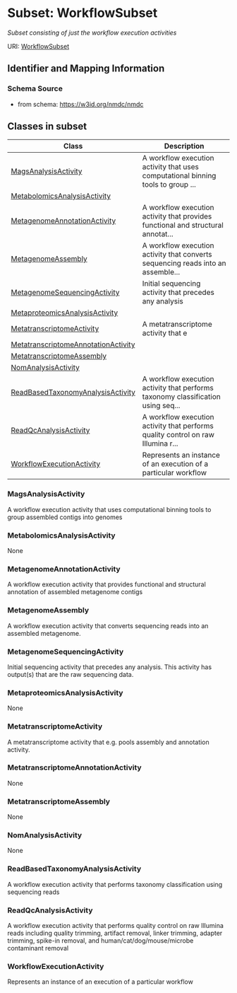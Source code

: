 # Subset: WorkflowSubset


_Subset consisting of just the workflow execution activities_



URI: [WorkflowSubset](WorkflowSubset.md)




## Identifier and Mapping Information







### Schema Source


* from schema: https://w3id.org/nmdc/nmdc
































        

        

        

        

        

        

        

        

        

        

        

        

        








































































































































































































































































































































































































































































































































































































































































































































































































































































































































































































































































## Classes in subset

| Class | Description |
| --- | --- |
| [MagsAnalysisActivity](MagsAnalysisActivity.md) | A workflow execution activity that uses computational binning tools to group ... |
| [MetabolomicsAnalysisActivity](MetabolomicsAnalysisActivity.md) |  |
| [MetagenomeAnnotationActivity](MetagenomeAnnotationActivity.md) | A workflow execution activity that provides functional and structural annotat... |
| [MetagenomeAssembly](MetagenomeAssembly.md) | A workflow execution activity that converts sequencing reads into an assemble... |
| [MetagenomeSequencingActivity](MetagenomeSequencingActivity.md) | Initial sequencing activity that precedes any analysis |
| [MetaproteomicsAnalysisActivity](MetaproteomicsAnalysisActivity.md) |  |
| [MetatranscriptomeActivity](MetatranscriptomeActivity.md) | A metatranscriptome activity that e |
| [MetatranscriptomeAnnotationActivity](MetatranscriptomeAnnotationActivity.md) |  |
| [MetatranscriptomeAssembly](MetatranscriptomeAssembly.md) |  |
| [NomAnalysisActivity](NomAnalysisActivity.md) |  |
| [ReadBasedTaxonomyAnalysisActivity](ReadBasedTaxonomyAnalysisActivity.md) | A workflow execution activity that performs taxonomy classification using seq... |
| [ReadQcAnalysisActivity](ReadQcAnalysisActivity.md) | A workflow execution activity that performs quality control on raw Illumina r... |
| [WorkflowExecutionActivity](WorkflowExecutionActivity.md) | Represents an instance of an execution of a particular workflow |
































### MagsAnalysisActivity

A workflow execution activity that uses computational binning tools to group assembled contigs into genomes


### MetabolomicsAnalysisActivity

None
### MetagenomeAnnotationActivity

A workflow execution activity that provides functional and structural annotation of assembled metagenome contigs
### MetagenomeAssembly

A workflow execution activity that converts sequencing reads into an assembled metagenome.
### MetagenomeSequencingActivity

Initial sequencing activity that precedes any analysis.  This activity has output(s) that are the raw sequencing data.
### MetaproteomicsAnalysisActivity

None
### MetatranscriptomeActivity

A metatranscriptome activity that e.g. pools assembly and annotation activity.
### MetatranscriptomeAnnotationActivity

None
### MetatranscriptomeAssembly

None


### NomAnalysisActivity

None














### ReadBasedTaxonomyAnalysisActivity

A workflow execution activity that performs taxonomy classification using sequencing reads
### ReadQcAnalysisActivity

A workflow execution activity that performs quality control on raw Illumina reads including quality trimming, artifact removal, linker trimming, adapter trimming, spike-in removal, and human/cat/dog/mouse/microbe contaminant removal








### WorkflowExecutionActivity

Represents an instance of an execution of a particular workflow






